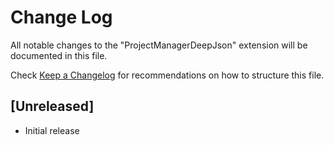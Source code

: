 # Change Log

All notable changes to the "ProjectManagerDeepJson" extension will be documented in this file.

Check [Keep a Changelog](http://keepachangelog.com/) for recommendations on how to structure this file.

## [Unreleased]

- Initial release